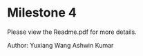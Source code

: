 Milestone 4
===========
Please view the Readme.pdf for more details.

Author:
Yuxiang Wang 
Ashwin Kumar
